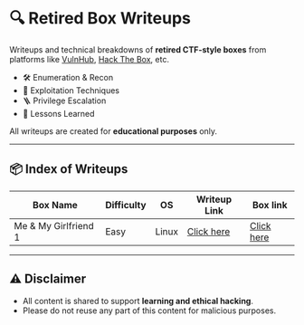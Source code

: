# 🔍 Retired Box Writeups

Writeups and technical breakdowns of **retired CTF-style boxes** from platforms like [VulnHub](vulnhub.com), [Hack The Box](https://hackthebox.com), etc.

- 🛠️ Enumeration & Recon
- 🎯 Exploitation Techniques
- 🪜 Privilege Escalation
- 🧠 Lessons Learned

All writeups are created for **educational purposes** only.

---

## 📦 Index of Writeups

| Box Name   | Difficulty | OS      | Writeup Link                    |Box link|
|----------|------------|---------|---------------------------------|--------|
| Me & My Girlfriend 1  | Easy    | Linux | [Click here](/VMs/Me_and_My_Girlfriend_1/README.md) | [Click here](https://www.vulnhub.com/entry/me-and-my-girlfriend-1,409/)|

---

## ⚠️ Disclaimer

- All content is shared to support **learning and ethical hacking**.
- Please do not reuse any part of this content for malicious purposes.

